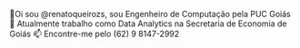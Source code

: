 👋Oi sou @renatoqueirozs, sou Engenheiro de Computação pela PUC Goiás
👀 Atualmente trabalho como Data Analytics na Secretaria de Economia de Goiás
📫 Encontre-me pelo (62) 9 8147-2992
